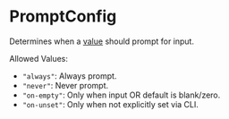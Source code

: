 # PromptConfig

Determines when a [value] should prompt for input.

[value]: https://github.com/twelvelabs/stamp/tree/main/docs/value.md

Allowed Values:

- `"always"`: Always prompt.
- `"never"`: Never prompt.
- `"on-empty"`: Only when input OR default is blank/zero.
- `"on-unset"`: Only when not explicitly set via CLI.
